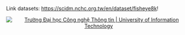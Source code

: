 Link datasets: https://scidm.nchc.org.tw/en/dataset/fisheye8k!



<p align="center">
  <a href="https://www.uit.edu.vn/" title="Trường Đại học Công nghệ Thông tin" style="border: 5;">
    <img src="https://github.com/user-attachments/assets/a1e8c670-c7e7-462a-ad92-5857db0bddf2" alt="Trường Đại học Công nghệ Thông tin | University of Information Technology">
  </a>
</p>
